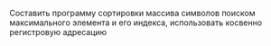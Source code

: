 Составить программу сортировки массива символов поиском максимального элемента и
 его индекса, использовать косвенно регистровую адресацию